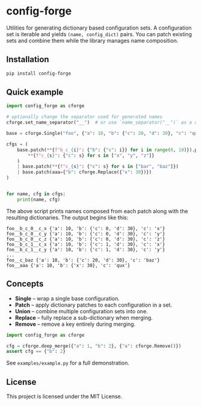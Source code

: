 # config-forge

Utilities for generating dictionary based configuration sets. A configuration set is iterable and yields `(name, config_dict)` pairs. You can patch existing sets and combine them while the library manages name composition.

## Installation

```bash
pip install config-forge
```

## Quick example

```python
import config_forge as cforge

# optionally change the separator used for generated names
cforge.set_name_separator("__")  # or use `name_separator("__")` as a context manager

base = cforge.Single("foo", {"a": 10, "b": {"c": 20, "d": 30}, "c": "qux"})

cfgs = (
    base.patch(**{f"b_c_{i}": {"b": {"c": i}} for i in range(0, 10)}).patch(
        **{f"c_{s}": {"c": s} for s in ["x", "y", "z"]}
    )
    | base.patch(**{f"c_{s}": {"c": s} for s in ["bar", "baz"]})
    | base.patch(aaa={"b": cforge.Replace({"x": 30})})
)


for name, cfg in cfgs:
    print(name, cfg)
```

The above script prints names composed from each patch along with the resulting dictionaries. The output begins like this:

```
foo__b_c_0__c_x {'a': 10, 'b': {'c': 0, 'd': 30}, 'c': 'x'}
foo__b_c_0__c_y {'a': 10, 'b': {'c': 0, 'd': 30}, 'c': 'y'}
foo__b_c_0__c_z {'a': 10, 'b': {'c': 0, 'd': 30}, 'c': 'z'}
foo__b_c_1__c_x {'a': 10, 'b': {'c': 1, 'd': 30}, 'c': 'x'}
foo__b_c_1__c_y {'a': 10, 'b': {'c': 1, 'd': 30}, 'c': 'y'}
...
foo__c_baz {'a': 10, 'b': {'c': 20, 'd': 30}, 'c': 'baz'}
foo__aaa {'a': 10, 'b': {'x': 30}, 'c': 'qux'}
```

## Concepts

- **Single** – wrap a single base configuration.
- **Patch** – apply dictionary patches to each configuration in a set.
- **Union** – combine multiple configuration sets into one.
- **Replace** – fully replace a sub-dictionary when merging.
- **Remove** – remove a key entirely during merging.

```python
import config_forge as cforge

cfg = cforge.deep_merge({"a": 1, "b": 2}, {"a": cforge.Remove()})
assert cfg == {"b": 2}
```

See `examples/example.py` for a full demonstration.

## License

This project is licensed under the MIT License.
